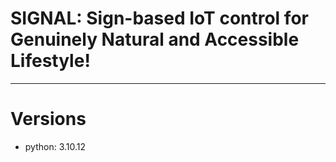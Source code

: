# SIGNAL: Sign-based IoT control for Genuinely Natural and Accessible Lifestyle!

---
# Versions
* python: 3.10.12
